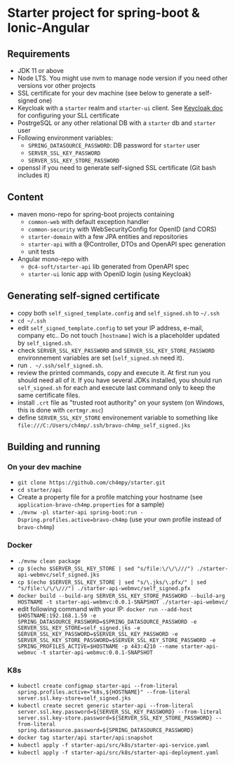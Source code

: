 # Starter project for spring-boot & Ionic-Angular

## Requirements
- JDK 11 or above
- Node LTS. You might use nvm to manage node version if you need other versions vor other projects
- SSL certificate for your dev machine (see below to generate a self-signed one)
- Keycloak with a `starter` realm and `starter-ui` client. See [Keycloak doc](https://www.keycloak.org/docs/latest/server_installation/#_setting_up_ssl) for configuring your SLL certificate
- PostrgeSQL or any other relational DB with a `starter` db and `starter` user
- Following environment variables:
  - `SPRING_DATASOURCE_PASSWORD`: DB password for `starter` user
  - `SERVER_SSL_KEY_PASSWORD`
  - `SERVER_SSL_KEY_STORE_PASSWORD`
- openssl if you need to generate self-signed SSL certificate (Git bash includes it)

## Content
- maven mono-repo for spring-boot projects containing
  * `common-web` with default exception handler
  * `common-security` with WebSecurityConfig for OpenID (and CORS)
  * `starter-domain` with a few JPA entities and repositories
  * `starter-api` with a @Controller, DTOs and OpenAPI spec generation
  * unit tests
- Angular mono-repo with
  * `@c4-soft/starter-api` lib generated from OpenAPI spec
  * `starter-ui` Ionic app with OpenID login (using Keycloak)

## Generating self-signed certificate
- copy both `self_signed_template.config` and `self_signed.sh` to `~/.ssh`
- `cd ~/.ssh`
- edit `self_signed_template.config` to set your IP address, e-mail, company etc.. Do not touch `[hostname]` wich is a placeholder updated by `self_signed.sh`.
- check `SERVER_SSL_KEY_PASSWORD` and `SERVER_SSL_KEY_STORE_PASSWORD` environnement variables are set (`self_signed.sh` need it).
- run `. ~/.ssh/self_signed.sh`.
- review the printed commands, copy and execute it. At first run you should need all of it.
If you have several JDKs installed, you should run `self_signed.sh` for each and execute last command only to keep the same certificate files.
- install `.crt` file as "trusted root authority" on your system (on Windows, this is done with `certmgr.msc`)
- define `SERVER_SSL_KEY_STORE` environement variable to something like `file:///C:/Users/ch4mp/.ssh/bravo-ch4mp_self_signed.jks`

## Building and running

### On your dev machine
- `git clone https://github.com/ch4mpy/starter.git`
- `cd starter/api`
- Create a property file for a profile matching your hostname (see `application-bravo-ch4mp.properties` for a sample)
- `./mvnw -pl starter-api spring-boot:run -Dspring.profiles.active=bravo-ch4mp` (use your own profile instead of `bravo-ch4mp`)

### Docker
- `./mvnw clean package`
- `cp $(echo $SERVER_SSL_KEY_STORE | sed "s/file:\/\/\///") ./starter-api-webmvc/self_signed.jks`
- `cp $(echo $SERVER_SSL_KEY_STORE | sed "s/\.jks/\.pfx/" | sed "s/file:\/\/\///") ./starter-api-webmvc/self_signed.pfx`
- `docker build --build-arg SERVER_SSL_KEY_STORE_PASSWORD --build-arg HOSTNAME -t starter-api-webmvc:0.0.1-SNAPSHOT ./starter-api-webmvc/`
- edit following command with your IP: `docker run --add-host $HOSTNAME:192.168.1.59 -e SPRING_DATASOURCE_PASSWORD=$SPRING_DATASOURCE_PASSWORD -e SERVER_SSL_KEY_STORE=self_signed.jks -e SERVER_SSL_KEY_PASSWORD=$SERVER_SSL_KEY_PASSWORD -e SERVER_SSL_KEY_STORE_PASSWORD=$SERVER_SSL_KEY_STORE_PASSWORD -e SPRING_PROFILES_ACTIVE=$HOSTNAME -p 443:4210 --name starter-api-webmvc -t starter-api-webmvc:0.0.1-SNAPSHOT`

### K8s
- `kubectl create configmap starter-api --from-literal spring.profiles.active="k8s,${HOSTNAME}" --from-literal server.ssl.key-store=self_signed.jks`
- `kubectl create secret generic starter-api --from-literal server.ssl.key.password=${SERVER_SSL_KEY_PASSWORD} --from-literal server.ssl.key-store.password=${SERVER_SSL_KEY_STORE_PASSWORD} --from-literal spring.datasource.password=${SPRING_DATASOURCE_PASSWORD}`
- `docker tag starter/api starter/api:snapshot`
- `kubectl apply -f starter-api/src/k8s/starter-api-service.yaml`
- `kubectl apply -f starter-api/src/k8s/starter-api-deployment.yaml`